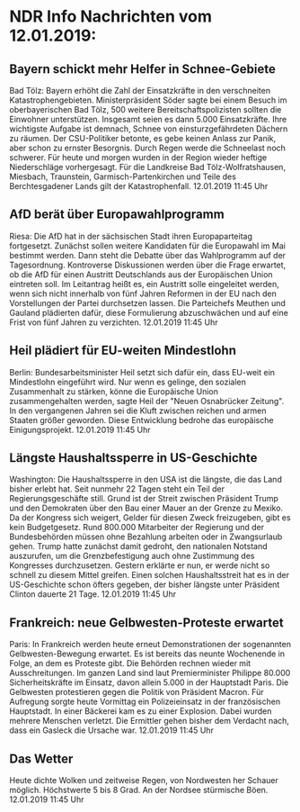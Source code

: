 # NDR Info Nachrichten vom 12.01.2019:


## Bayern schickt mehr Helfer in Schnee-Gebiete
Bad Tölz: Bayern erhöht die Zahl der Einsatzkräfte in den verschneiten Katastrophengebieten. Ministerpräsident Söder sagte bei einem Besuch im oberbayerischen Bad Tölz, 500 weitere Bereitschaftspolizisten sollten die Einwohner unterstützen. Insgesamt seien es dann 5.000 Einsatzkräfte. Ihre wichtigste Aufgabe ist demnach, Schnee von einsturzgefährdeten Dächern zu räumen. Der CSU-Politiker betonte, es gebe keinen Anlass zur Panik, aber schon zu ernster Besorgnis. Durch Regen werde die Schneelast noch schwerer. Für heute und morgen wurden in der Region wieder heftige Niederschläge vorhergesagt. Für die Landkreise Bad Tölz-Wolfratshausen, Miesbach, Traunstein, Garmisch-Partenkirchen und Teile des Berchtesgadener Lands gilt der Katastrophenfall. 12.01.2019 11:45 Uhr 

## AfD berät über Europawahlprogramm
Riesa:	Die AfD hat in der sächsischen Stadt ihren Europaparteitag fortgesetzt. Zunächst sollen weitere Kandidaten für die Europawahl im Mai bestimmt werden. Dann steht die Debatte über das Wahlprogramm auf der Tagesordnung. Kontroverse Diskussionen werden über die Frage erwartet, ob die AfD für einen Austritt Deutschlands aus der Europäischen Union eintreten soll. Im Leitantrag heißt es, ein Austritt solle eingeleitet werden, wenn sich nicht innerhalb von fünf Jahren Reformen in der EU nach den Vorstellungen der Partei durchsetzen lassen. Die Parteichefs Meuthen und Gauland plädierten dafür, diese Formulierung abzuschwächen und auf eine Frist von fünf Jahren zu verzichten. 12.01.2019 11:45 Uhr 

## Heil plädiert für EU-weiten Mindestlohn
Berlin:	Bundesarbeitsminister Heil setzt sich dafür ein, dass EU-weit ein Mindestlohn eingeführt wird. Nur wenn es gelinge, den sozialen Zusammenhalt zu stärken, könne die Europäische Union zusammengehalten werden, sagte Heil der "Neuen Osnabrücker Zeitung". In den vergangenen Jahren sei die Kluft zwischen reichen und armen Staaten größer geworden. Diese Entwicklung bedrohe das europäische Einigungsprojekt. 12.01.2019 11:45 Uhr 

## Längste Haushaltssperre in US-Geschichte
Washington:	Die Haushaltssperre in den USA ist die längste, die das Land bisher erlebt hat. Seit nunmehr 22 Tagen steht ein Teil der Regierungsgeschäfte still. Grund ist der Streit zwischen Präsident Trump und den Demokraten über den Bau einer Mauer an der Grenze zu Mexiko. Da der Kongress sich weigert, Gelder für diesen Zweck freizugeben, gibt es kein Budgetgesetz. Rund 800.000 Mitarbeiter der Regierung und der Bundesbehörden müssen ohne Bezahlung arbeiten oder in Zwangsurlaub gehen. Trump hatte zunächst damit gedroht, den nationalen Notstand auszurufen, um die Grenzbefestigung auch ohne Zustimmung des Kongresses durchzusetzen. Gestern erklärte er nun, er werde nicht so schnell zu diesem Mittel greifen. Einen solchen Haushaltsstreit hat es in der US-Geschichte schon öfters gegeben, der bisher längste unter Präsident Clinton dauerte 21 Tage. 12.01.2019 11:45 Uhr 

## Frankreich: neue Gelbwesten-Proteste erwartet
Paris: In Frankreich werden heute erneut Demonstrationen der sogenannten Gelbwesten-Bewegung erwartet. Es ist bereits das neunte Wochenende in Folge, an dem es Proteste gibt. Die Behörden rechnen wieder mit Ausschreitungen. Im ganzen Land sind laut Premierminister Philippe 80.000 Sicherheitskräfte im Einsatz, davon allein 5.000 in der Hauptstadt Paris. Die Gelbwesten protestieren gegen die Politik von Präsident Macron. Für Aufregung sorgte heute Vormittag ein Polizeieinsatz in der französischen Hauptstadt. In einer Bäckerei kam es zu einer Explosion. Dabei wurden mehrere Menschen verletzt. Die Ermittler gehen bisher dem Verdacht nach, dass ein Gasleck die Ursache war. 12.01.2019 11:45 Uhr 

## Das Wetter
Heute dichte Wolken und zeitweise Regen, von Nordwesten her Schauer möglich. Höchstwerte 5 bis 8 Grad. An der Nordsee stürmische Böen. 12.01.2019 11:45 Uhr 
